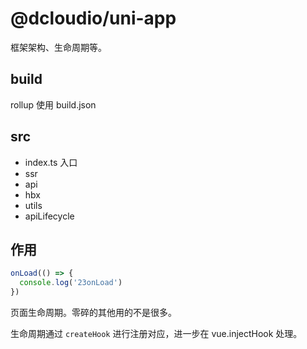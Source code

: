 # @dcloudio/uni-app

框架架构、生命周期等。

## build

rollup 使用 build.json

## src

- index.ts 入口
- ssr
- api
- hbx
- utils
- apiLifecycle

## 作用

```ts
onLoad(() => {
  console.log('23onLoad')
})
```

页面生命周期。零碎的其他用的不是很多。

生命周期通过 `createHook` 进行注册对应，进一步在 vue.injectHook 处理。
